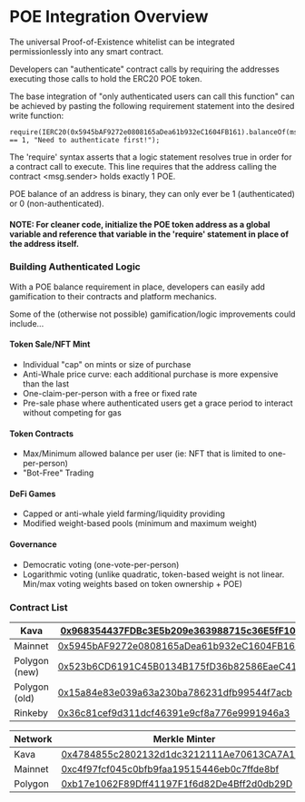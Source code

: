 # POE Integration Overview

The universal Proof-of-Existence whitelist can be integrated permissionlessly into any smart contract.

Developers can "authenticate" contract calls by requiring the addresses executing those calls to hold the ERC20 POE token.

The base integration of "only authenticated users can call this function" can be achieved by pasting the following requirement statement into the desired write function:

```
require(IERC20(0x5945bAF9272e0808165aDea61b932eC1604FB161).balanceOf(msg.sender) == 1, "Need to authenticate first!");
```

The 'require' syntax asserts that a logic statement resolves true in order for a contract call to execute. This line requires that the address calling the contract \<msg.sender> holds exactly 1 POE.

POE balance of an address is binary, they can only ever be 1 (authenticated) or 0 (non-authenticated).

#### NOTE: For cleaner code, initialize the POE token address as a global variable and reference that variable in the 'require' statement in place of the address itself.

### Building Authenticated Logic

With a POE balance requirement in place, developers can easily add gamification to their contracts and platform mechanics.&#x20;

Some of the (otherwise not possible) gamification/logic improvements could include...

#### Token Sale/NFT Mint

* Individual "cap" on mints or size of purchase
* Anti-Whale price curve: each additional purchase is more expensive than the last
* One-claim-per-person with a free or fixed rate
* Pre-sale phase where authenticated users get a grace period to interact without competing for gas

#### Token Contracts

* Max/Minimum allowed balance per user (ie: NFT that is limited to one-per-person)
* "Bot-Free" Trading

#### DeFi Games

* Capped or anti-whale yield farming/liquidity providing
* Modified weight-based pools (minimum and maximum weight)

#### Governance

* Democratic voting (one-vote-per-person)
* Logarithmic voting (unlike quadratic, token-based weight is not linear. Min/max voting weights based on token ownership + POE)

### Contract List

| Kava          | [0x968354437FDBc3E5b209e363988715c36E5fF10E](https://explorer.evm-alpha.kava.io/address/0x968354437FDBc3E5b209e363988715c36E5fF10E/write-contract) |
| ------------- | -------------------------------------------------------------------------------------------------------------------------------------------------- |
| Mainnet       | [0x5945bAF9272e0808165aDea61b932eC1604FB161](https://etherscan.io/token/0x5945baf9272e0808165adea61b932ec1604fb161)                                |
| Polygon (new) | [0x523b6CD6191C45B0134B175fD36b82586EaeC41D](https://polygonscan.com/token/0x523b6cd6191c45b0134b175fd36b82586eaec41d)                             |
| Polygon (old) | [0x15a84e83e039a63a230ba786231dfb99544f7acb](https://polygonscan.com/token/0x15a84e83e039a63a230ba786231dfb99544f7acb)                             |
| Rinkeby       | [0x36c81cef9d311dcf46391e9cf8a776e9991946a3](https://rinkeby.etherscan.io/token/0x36c81cef9d311dcf46391e9cf8a776e9991946a3)                        |

| Network | Merkle Minter                                                                                                                       |
| ------- | ----------------------------------------------------------------------------------------------------------------------------------- |
| Kava    | [0x4784855c2802132d1dc3212111Ae70613CA7A1D0](https://explorer.evm-alpha.kava.io/address/0x4784855c2802132d1dc3212111Ae70613CA7A1D0) |
| Mainnet | [0xc4f97fcf045c0bfb9faa19515446eb0c7ffde8bf](https://etherscan.io/address/0xc4f97fcf045c0bfb9faa19515446eb0c7ffde8bf)               |
| Polygon | [0xb17e1062F89Dff41197F1f6d82De4Bff2d0db29D](https://polygonscan.com/address/0xb17e1062f89dff41197f1f6d82de4bff2d0db29d)            |

